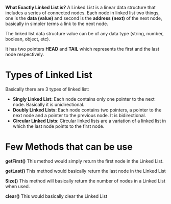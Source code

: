 **What Exactly Linked List is?** 
A Linked List is a linear data structure that includes a series of connected nodes. Each node in linked list two things, one is the **data (value)** and second is the **address** **(next)** of the next node, basically in simpler terms a link to the next  node.

The linked list data structure value can be of any data type (string, number, boolean, object, etc).

It has two pointers **HEAD** and **TAIL** which represents the first and the last node respectively.


# Types of Linked List
Basically there are 3 types of linked list:

- **Singly Linked List:** Each node contains only one pointer to the next node. Basically it is unidirectional.
- **Doubly Linked Lists**: Each node contains two pointers, a pointer to the next node and a pointer to the previous node. It is bidirectional.
- **Circular Linked Lists**: Circular linked lists are a variation of a linked list in which the last node points to the first node.


# Few Methods that can be use

**getFirst()**
This method would simply return the first node in the Linked List.

**getLast()**
This method would basically return the last node in the Linked List

**Size()**
This method will basically return the number of nodes in a Linked List when used.

**clear()**
This would basically clear the Linked List